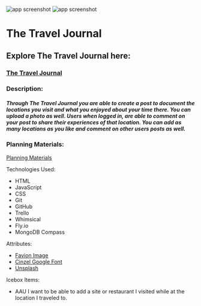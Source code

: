 

![app screenshot](assets/Images/gamescreenshot.png)
![app screenshot](assets/Images/updatedgamescreenshot.png)
# The Travel Journal





## Explore The Travel Journal here:

### [The Travel Journal]()


### Description:

##### Through The Travel Journal you are able to create a post to document the locations you visit and what you enjoyed about your time there. You can upload a photo as well. Users when logged in, are able to comment on your post to share their experiences of that location. You can add as many locations as you like and comment on other users posts as well. 


### Planning Materials:

[Planning Materials](https://trello.com/invite/b/NjFljpz1/ATTI2704ae0e4df224e63a8b977b7d7751c87BCCE9BC/the-travel-journal)


Technologies Used:

* HTML
* JavaScript
* CSS
* Git
* GitHub
* Trello
* Whimsical
* Fly.io
* MongoDB Compass



Attributes:
* [Favion Image](https://www.realsimple.com/thmb/xLA4latZR6rEXcB0S2fYPs7o7ug=/750x0/filters:no_upscale():max_bytes(150000):strip_icc():format(webp)/travel-agent-GettyImages-1211719627-4b924cc562fe4ab4b137b6e4ea9d401d.jpg) 
* [Cinzel Google Font](https://fonts.google.com/selection/embed)
* [Unsplash](https://unsplash.com/photos/flat-lay-photography-of-camera-book-and-bag-qyAka7W5uMY)



Icebox Items:
* AAU I want to be able to add a site or restaurant I visited while at the location I traveled to.





